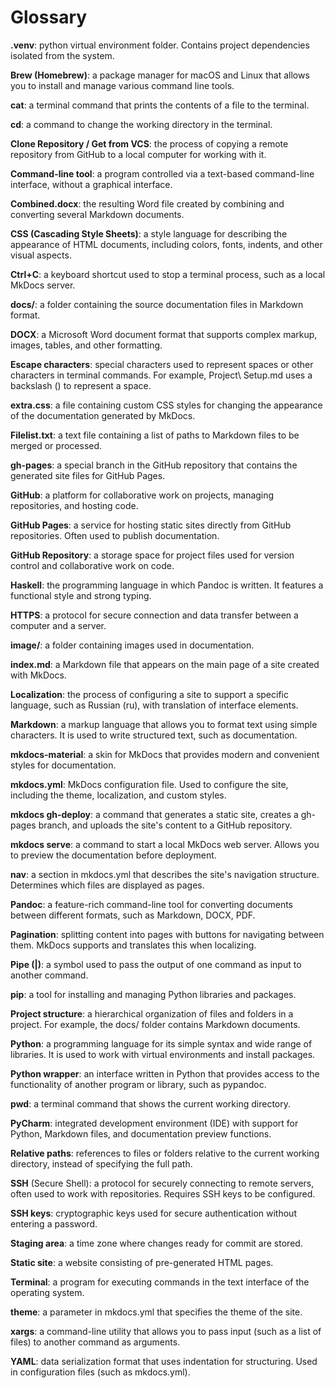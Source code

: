 # Glossary
**.venv**: python virtual environment folder. Contains project dependencies isolated from the system.

**Brew (Homebrew)**: a package manager for macOS and Linux that allows you to install and manage various command line tools.

**cat**: a terminal command that prints the contents of a file to the terminal.

**cd**: a command to change the working directory in the terminal.

**Clone Repository / Get from VCS**: the process of copying a remote repository from GitHub to a local computer for working with it.

**Command-line tool**: a program controlled via a text-based command-line interface, without a graphical interface.

**Combined.docx**: the resulting Word file created by combining and converting several Markdown documents.

**CSS (Cascading Style Sheets)**: a style language for describing the appearance of HTML documents, including colors, fonts, indents, and other visual aspects.

**Ctrl+C**: a keyboard shortcut used to stop a terminal process, such as a local MkDocs server.

**docs/**: a folder containing the source documentation files in Markdown format.

**DOCX**: a Microsoft Word document format that supports complex markup, images, tables, and other formatting.

**Escape characters**: special characters used to represent spaces or other characters in terminal commands. For example, Project\ Setup.md uses a backslash (\) to represent a space.

**extra.css**: a file containing custom CSS styles for changing the appearance of the documentation generated by MkDocs.

**Filelist.txt**: a text file containing a list of paths to Markdown files to be merged or processed.

**gh-pages**: a special branch in the GitHub repository that contains the generated site files for GitHub Pages.

**GitHub**: a platform for collaborative work on projects, managing repositories, and hosting code.

**GitHub Pages**: a service for hosting static sites directly from GitHub repositories. Often used to publish documentation.

**GitHub Repository**: a storage space for project files used for version control and collaborative work on code.

**Haskell**: the programming language in which Pandoc is written. It features a functional style and strong typing.

**HTTPS**: a protocol for secure connection and data transfer between a computer and a server.

**image/**: a folder containing images used in documentation.

**index.md**: a Markdown file that appears on the main page of a site created with MkDocs.

**Localization**: the process of configuring a site to support a specific language, such as Russian (ru), with translation of interface elements.

**Markdown**: a markup language that allows you to format text using simple characters. It is used to write structured text, such as documentation.

**mkdocs-material**: a skin for MkDocs that provides modern and convenient styles for documentation.

**mkdocs.yml**: MkDocs configuration file. Used to configure the site, including the theme, localization, and custom styles.

**mkdocs gh-deploy**: a command that generates a static site, creates a gh-pages branch, and uploads the site's content to a GitHub repository.

**mkdocs serve**: a command to start a local MkDocs web server. Allows you to preview the documentation before deployment.

**nav**: a section in mkdocs.yml that describes the site's navigation structure. Determines which files are displayed as pages.

**Pandoc**: a feature-rich command-line tool for converting documents between different formats, such as Markdown, DOCX, PDF.

**Pagination**: splitting content into pages with buttons for navigating between them. MkDocs supports and translates this when localizing.

**Pipe (|)**: a symbol used to pass the output of one command as input to another command.

**pip**: a tool for installing and managing Python libraries and packages.

**Project structure**: a hierarchical organization of files and folders in a project. For example, the docs/ folder contains Markdown documents.

**Python**: a programming language for its simple syntax and wide range of libraries. It is used to work with virtual environments and install packages.

**Python wrapper**: an interface written in Python that provides access to the functionality of another program or library, such as pypandoc.

**pwd**: a terminal command that shows the current working directory.

**PyCharm**: integrated development environment (IDE) with support for Python, Markdown files, and documentation preview functions.

**Relative paths**: references to files or folders relative to the current working directory, instead of specifying the full path.

**SSH** (Secure Shell): a protocol for securely connecting to remote servers, often used to work with repositories. Requires SSH keys to be configured.

**SSH keys**: cryptographic keys used for secure authentication without entering a password.

**Staging area**: a time zone where changes ready for commit are stored.

**Static site**: a website consisting of pre-generated HTML pages.

**Terminal**: a program for executing commands in the text interface of the operating system.

**theme**: a parameter in mkdocs.yml that specifies the theme of the site.

**xargs**: a command-line utility that allows you to pass input (such as a list of files) to another command as arguments.

**YAML**: data serialization format that uses indentation for structuring. Used in configuration files (such as mkdocs.yml).